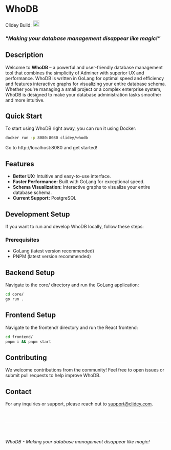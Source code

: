# WhoDB

Clidey Build: <img src="https://hello.clidey.com/api/flows/status?id=b32257fa-1415-4847-a0f3-e684f5f76608&secret=cd74dbd5-36ec-42f9-b4f0-12ce9fcc762b" alt="Clidey build status" height="20px" />

### *"Making your database management disappear like magic!"*

## Description
Welcome to **WhoDB** – a powerful and user-friendly database management tool that combines the simplicity of Adminer with superior UX and performance. WhoDB is written in GoLang for optimal speed and efficiency and features interactive graphs for visualizing your entire database schema. Whether you're managing a small project or a complex enterprise system, WhoDB is designed to make your database administration tasks smoother and more intuitive.

## Quick Start

To start using WhoDB right away, you can run it using Docker:

```sh
docker run -p 8080:8080 clidey/whodb
```

Go to http://localhost:8080 and get started!

## Features
- **Better UX:** Intuitive and easy-to-use interface.
- **Faster Performance:** Built with GoLang for exceptional speed.
- **Schema Visualization:** Interactive graphs to visualize your entire database schema.
- **Current Support:** PostgreSQL

## Development Setup

If you want to run and develop WhoDB locally, follow these steps:

### Prerequisites
- GoLang (latest version recommended)
- PNPM (latest version recommended)

## Backend Setup

Navigate to the core/ directory and run the GoLang application:

```sh
cd core/
go run .
```

## Frontend Setup

Navigate to the frontend/ directory and run the React frontend:

```sh
cd frontend/
pnpm i && pnpm start
```

## Contributing

We welcome contributions from the community! Feel free to open issues or submit pull requests to help improve WhoDB.


## Contact

For any inquiries or support, please reach out to [support@clidey.com](mailto:support@clidey.com).

<div style="width:100%;border-bottom:0.5px solid white;margin:50px 0px;"></div>

*WhoDB - Making your database management disappear like magic!*